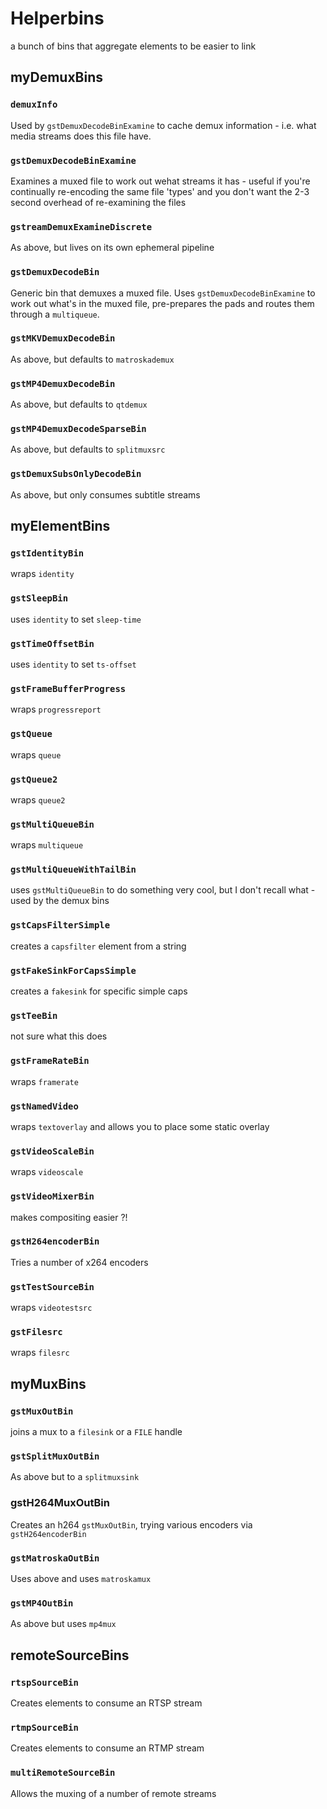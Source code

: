 # Helperbins #
a bunch of bins that aggregate elements to be easier to link

## myDemuxBins ##
### `demuxInfo` ###
Used by `gstDemuxDecodeBinExamine` to cache demux information - i.e. what media streams does this file have.
### `gstDemuxDecodeBinExamine` ###
Examines a muxed file to work out wehat streams it has - useful if you're continually re-encoding the same file 'types' and you don't want the 2-3 second overhead of re-examining the files
### `gstreamDemuxExamineDiscrete` ###
As above, but lives on its own ephemeral pipeline 
### `gstDemuxDecodeBin` ###
Generic bin that demuxes a muxed file. Uses `gstDemuxDecodeBinExamine` to work out what's in the muxed file, pre-prepares the pads and routes them through a `multiqueue`.  
### `gstMKVDemuxDecodeBin` ###
As above, but defaults to `matroskademux`
### `gstMP4DemuxDecodeBin` ###
As above, but defaults to `qtdemux`
### `gstMP4DemuxDecodeSparseBin` ###
As above, but defaults to `splitmuxsrc`
### `gstDemuxSubsOnlyDecodeBin` ###
As above, but only consumes subtitle streams
## myElementBins ##
### `gstIdentityBin` ###
wraps `identity`
### `gstSleepBin` ###
uses `identity` to set `sleep-time`
### `gstTimeOffsetBin` ###
uses `identity` to set `ts-offset`
### `gstFrameBufferProgress` ###
wraps `progressreport`
### `gstQueue` ###
wraps `queue`
### `gstQueue2` ##
wraps `queue2`
### `gstMultiQueueBin` ###
wraps `multiqueue`
### `gstMultiQueueWithTailBin` ###
uses `gstMultiQueueBin` to do something very cool, but I don't recall what - used by the demux bins
### `gstCapsFilterSimple` ###
creates a `capsfilter` element from a string
### `gstFakeSinkForCapsSimple` ###
creates a `fakesink` for specific simple caps
### `gstTeeBin` ###
not sure what this does
### `gstFrameRateBin` ###
wraps `framerate`
### `gstNamedVideo` ###
wraps `textoverlay` and allows you to place some static overlay
### `gstVideoScaleBin` ###
wraps `videoscale`
### `gstVideoMixerBin` ###
makes compositing easier ?!
### `gstH264encoderBin` ###
Tries a number of x264 encoders
### `gstTestSourceBin` ###
wraps `videotestsrc`
### `gstFilesrc` ###
wraps `filesrc`
## myMuxBins ##
### `gstMuxOutBin` ###
joins a mux to a `filesink` or a `FILE` handle
### `gstSplitMuxOutBin` ###
As above but to a `splitmuxsink`
### gstH264MuxOutBin ###
Creates an h264 `gstMuxOutBin`, trying various encoders via `gstH264encoderBin`
### `gstMatroskaOutBin` ###
Uses above and uses `matroskamux`
### `gstMP4OutBin` ###
As above but uses `mp4mux`
## remoteSourceBins ##
### `rtspSourceBin` ###
Creates elements to consume an RTSP stream
### `rtmpSourceBin` ###
Creates elements to consume an RTMP stream
### `multiRemoteSourceBin` ###
Allows the muxing of a number of remote streams

